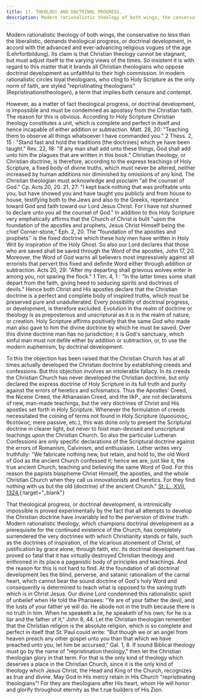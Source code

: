 ```yaml
---
title: 17. THEOLOGY AND DOCTRINAL PROGRESS. 
description: Modern rationalistic theology of both wings, the conservative no less than the liberalistic, demands theological progress, or doctrinal development...
---
```


Modern rationalistic theology of both wings, the conservative no less than the liberalistic, demands theological progress, or doctrinal development, in accord with the advanced and ever-advancing religious vogues of the age (Lehrfortbildung). Its claim is that Christian theology cannot be stagnant, but must adjust itself to the varying views of the times. So insistent it is with regard to this matter that it brands all Christian theologians who oppose doctrinal development as unfaithful to their high commission. In modern rationalistic circles loyal theologians, who cling to Holy Scripture as the only norm of faith, are styled "repristinating theologians" (Repristinationstheologen), a term that implies both censure and contempt.

However, as a matter of fact theological progress, or doctrinal development, is impossible and must be condemned as apostasy from the Christian faith. The reason for this is obvious. According to Holy Scripture Christian theology constitutes a unit, which is complete and perfect in itself and hence incapable of either addition or subtraction. Matt. 28, 20: "Teaching them to observe all things whatsoever I have commanded you." 2 Thess. 2, 15 : "Stand fast and hold the traditions [the doctrines] which ye have been taught." Rev. 22, 18: "If any man shall add unto these things, God shall add unto him the plagues that are written in this book." Christian theology, or Christian doctrine, is therefore, according to the express teachings of Holy Scripture, a fixed body of divine truths, which must never be altered, neither increased by human additions nor diminished by omissions of any kind. The Christian theologian must acknowledge and proclaim "all the counsel of God." Cp. Acts 20, 20. 21. 27: "I kept back nothing that was profitable unto you, but have showed you and have taught you publicly and from house to house, testifying both to the Jews and also to the Greeks, repentance toward God and faith toward our Lord Jesus Christ. For I have not shunned to declare unto you all the counsel of God." In addition to this Holy Scripture very emphatically affirms that the Church of Christ is built "upon the foundation of the apostles and prophets, Jesus Christ Himself being the chief Corner-stone," Eph. 2, 20. The "foundation of the apostles and prophets'' is the fixed doctrine which these holy men have written in Holy Writ by inspiration of the Holy Ghost. So also our Lord declares that those who are saved shall be saved through the Word of the apostles, John 17, 20. Moreover, the Word of God warns all believers most impressively against all errorists that pervert this fixed and definite Word either through addition or subtraction. Acts 20, 29: "After my departing shall grievous wolves enter in among you, not sparing the flock." 1 Tim. 4, 1 : "In the latter times some shall depart from the faith, giving heed to seducing spirits and doctrines of devils." Hence both Christ and His apostles declare that the Christian doctrine is a perfect and complete body of inspired truths, which must be preserved pure and unadulterated. Every possibility of doctrinal progress, or development, is therefore excluded. Evolution in the realm of doctrine or theology is as preposterous and unscriptural as it is in the realm of nature, or creation. Holy Scripture affirms positively that the same God who made man also gave to him the divine doctrine by which he must be saved. Over this divine doctrine man has no jurisdiction; it is God's sanctuary, which sinful man must not defile either by addition or subtraction, or, to use the modern euphemism, by doctrinal development.

To this the objection has been raised that the Christian Church has at all times actually developed the Christian doctrine by establishing creeds and confessions. But this objection involves an intolerable fallacy. In its creeds the Christian Church has never developed the Christian doctrine, but only declared the express doctrine of Holy Scripture in its full truth and purity against the errors of heretics and schismatics. Thus the Apostles' Creed, the Nicene Creed, the Athanasian Creed, and the likP., are not declarations of new, man-made teachings, but the very doctrines of Christ and His apostles set forth in Holy Scripture. Whenever the formulation of creeds necessitated the coining of terms not found in Holy Scripture (ὁμοούσιος, θεοτόκος, mere passive, etc.), this was done only to present the Scriptural doctrine in clearer light, but never to foist man-devised and unscriptural teachings upon the Christian Church. So also the particular Lutheran Confessions are only specific declarations of the Scriptural doctrine against the errors of Romanism, Calvinism, and enthusiasm. Luther writes very truthfully: "We fabricate nothing new, but retain, and hold to, the old Word of God as the ancient Church confessed it; hence we are, just like it, the true ancient Church, teaching and believing the same Word of God. For this reason the papists blaspheme Christ Himself, the apostles, and the whole Christian Church when they call us innovationists and heretics. For they find nothing with us but the old (doctrine) of the ancient Church." [St. L., XVII, 1324.](https://archive.org/details/st-l-17-deep-l-en/page/n687/mode/2up){:target="_blank"}

That theological progress, or doctrinal development, is intrinsically impossible is proved experimentally by the fact that all attempts to develop the Christian doctrine have invariably led to the perversion of divine truth. Modern rationalistic theology, which champions doctrinal development as a prerequisite for the continued existence of the Church, has completely surrendered the very doctrines with which Christianity stands or falls, such as the doctrines of inspiration, of the vicarious atonement of Christ, of justification by grace alone, through faith, etc. Its doctrinal development has proved so fatal that it has virtually destroyed Christian theology and enthroned in its place a paganistic body of principles and teachings. And the reason for this is not hard to find. At the foundation of all doctrinal development lies the blind, perverse, and satanic rationalism of the carnal heart, which cannot bear the sound doctrine of God's holy Word and consequently is determined to teach what is opposed to the saving truth which is in Christ Jesus. Our divine Lord condemned this rationalistic spirit of unbelief when He told the Pharisees: "Ye are of your father the devil, and the lusts of your father ye will do. He abode not in the truth because there is no truth in him. When he speaketh a lie, he speaketh of his own; for he is a liar and the father of it," John 8, 44. Let the Christian theologian remember that the Christian religion is the absolute religion, which is so complete and perfect in itself that St. Paul could write: "But though we or an angel from heaven preach any other gospel unto you than that which we have preached unto you, let him be accursed," Gal. 1, 8. If sound Biblical theology must go by the name of "repristination theology," then let the Christian theologian glory in that term. For that is the only kind of theology which deserves a place in the Christian Church, since it is the only kind of theology which Jesus Christ, the Head and King of the Church, recognizes as true and divine. May God in His mercy retain in His Church "repristinating theologians"! For they are theologians after His heart, whom He will honor and glorify throughout eternity as the t.rue builders of His Zion.